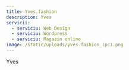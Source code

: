 ```yaml
---
title: Yves.fashion
description: Yves
servicii:
  - serviciu: Web Design
  - serviciu: Wordpress
  - serviciu: Magazin online
image: /static/uploads/yves.fashion_(pc).png
---
```

Yves
